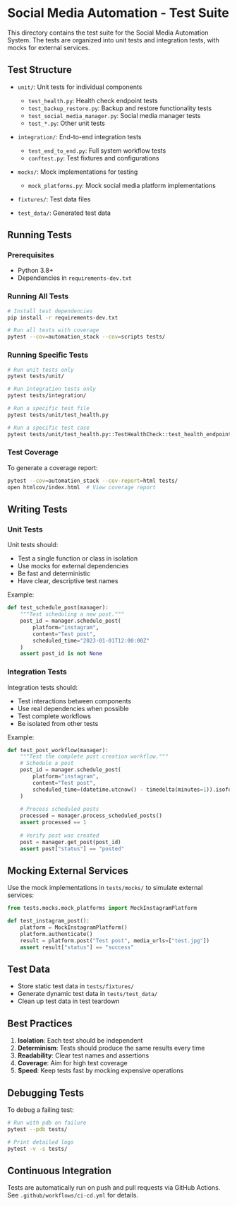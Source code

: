 # Social Media Automation - Test Suite

This directory contains the test suite for the Social Media Automation System. The tests are organized into unit tests and integration tests, with mocks for external services.

## Test Structure

- `unit/`: Unit tests for individual components
  - `test_health.py`: Health check endpoint tests
  - `test_backup_restore.py`: Backup and restore functionality tests
  - `test_social_media_manager.py`: Social media manager tests
  - `test_*.py`: Other unit tests

- `integration/`: End-to-end integration tests
  - `test_end_to_end.py`: Full system workflow tests
  - `conftest.py`: Test fixtures and configurations

- `mocks/`: Mock implementations for testing
  - `mock_platforms.py`: Mock social media platform implementations

- `fixtures/`: Test data files
- `test_data/`: Generated test data

## Running Tests

### Prerequisites

- Python 3.8+
- Dependencies in `requirements-dev.txt`

### Running All Tests

```bash
# Install test dependencies
pip install -r requirements-dev.txt

# Run all tests with coverage
pytest --cov=automation_stack --cov=scripts tests/
```

### Running Specific Tests

```bash
# Run unit tests only
pytest tests/unit/

# Run integration tests only
pytest tests/integration/

# Run a specific test file
pytest tests/unit/test_health.py

# Run a specific test case
pytest tests/unit/test_health.py::TestHealthCheck::test_health_endpoint
```

### Test Coverage

To generate a coverage report:

```bash
pytest --cov=automation_stack --cov-report=html tests/
open htmlcov/index.html  # View coverage report
```

## Writing Tests

### Unit Tests

Unit tests should:
- Test a single function or class in isolation
- Use mocks for external dependencies
- Be fast and deterministic
- Have clear, descriptive test names

Example:
```python
def test_schedule_post(manager):
    """Test scheduling a new post."""
    post_id = manager.schedule_post(
        platform="instagram",
        content="Test post",
        scheduled_time="2023-01-01T12:00:00Z"
    )
    assert post_id is not None
```

### Integration Tests

Integration tests should:
- Test interactions between components
- Use real dependencies when possible
- Test complete workflows
- Be isolated from other tests

Example:
```python
def test_post_workflow(manager):
    """Test the complete post creation workflow."""
    # Schedule a post
    post_id = manager.schedule_post(
        platform="instagram",
        content="Test post",
        scheduled_time=(datetime.utcnow() - timedelta(minutes=1)).isoformat()
    )
    
    # Process scheduled posts
    processed = manager.process_scheduled_posts()
    assert processed == 1
    
    # Verify post was created
    post = manager.get_post(post_id)
    assert post["status"] == "posted"
```

## Mocking External Services

Use the mock implementations in `tests/mocks/` to simulate external services:

```python
from tests.mocks.mock_platforms import MockInstagramPlatform

def test_instagram_post():
    platform = MockInstagramPlatform()
    platform.authenticate()
    result = platform.post("Test post", media_urls=["test.jpg"])
    assert result["status"] == "success"
```

## Test Data

- Store static test data in `tests/fixtures/`
- Generate dynamic test data in `tests/test_data/`
- Clean up test data in test teardown

## Best Practices

1. **Isolation**: Each test should be independent
2. **Determinism**: Tests should produce the same results every time
3. **Readability**: Clear test names and assertions
4. **Coverage**: Aim for high test coverage
5. **Speed**: Keep tests fast by mocking expensive operations

## Debugging Tests

To debug a failing test:

```bash
# Run with pdb on failure
pytest --pdb tests/

# Print detailed logs
pytest -v -s tests/
```

## Continuous Integration

Tests are automatically run on push and pull requests via GitHub Actions. See `.github/workflows/ci-cd.yml` for details.
